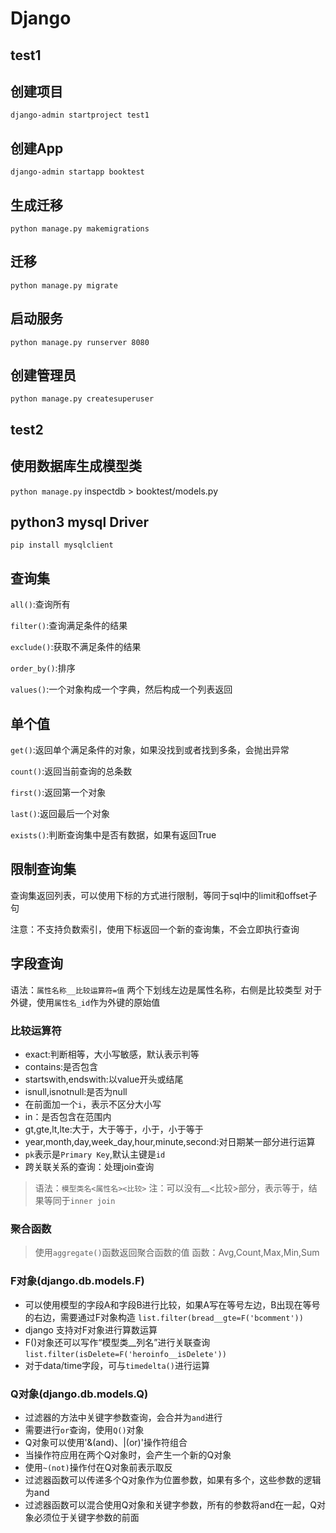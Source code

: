 # Django

## test1
## 创建项目
`django-admin startproject test1`

## 创建App
`django-admin startapp booktest`

## 生成迁移
`python manage.py makemigrations`

## 迁移
`python manage.py migrate`

## 启动服务
`python manage.py runserver 8080`

## 创建管理员
`python manage.py createsuperuser`

## test2
## 使用数据库生成模型类
`python manage.py` inspectdb > booktest/models.py

## python3 mysql Driver
`pip install mysqlclient`

## 查询集
`all()`:查询所有

`filter()`:查询满足条件的结果

`exclude()`:获取不满足条件的结果

`order_by()`:排序

`values()`:一个对象构成一个字典，然后构成一个列表返回

## 单个值
`get()`:返回单个满足条件的对象，如果没找到或者找到多条，会抛出异常

`count()`:返回当前查询的总条数

`first()`:返回第一个对象

`last()`:返回最后一个对象

`exists()`:判断查询集中是否有数据，如果有返回True

## 限制查询集
查询集返回列表，可以使用下标的方式进行限制，等同于sql中的limit和offset子句

注意：不支持负数索引，使用下标返回一个新的查询集，不会立即执行查询

## 字段查询
语法：`属性名称__比较运算符=值`
两个下划线左边是属性名称，右侧是比较类型
对于外键，使用`属性名_id`作为外键的原始值
### 比较运算符
* exact:判断相等，大小写敏感，默认表示判等
* contains:是否包含
* startswith,endswith:以value开头或结尾
* isnull,isnotnull:是否为null
* 在前面加一个`i`，表示不区分大小写
* in：是否包含在范围内
* gt,gte,lt,lte:大于，大于等于，小于，小于等于
* year,month,day,week_day,hour,minute,second:对日期某一部分进行运算
* `pk`表示是`Primary Key`,默认主键是`id`
* 跨关联关系的查询：处理join查询
> 语法：`模型类名<属性名><比较>`
> 注：可以没有__<比较>部分，表示等于，结果等同于`inner join`

### 聚合函数
> 使用`aggregate()`函数返回聚合函数的值
> 函数：Avg,Count,Max,Min,Sum

### F对象(django.db.models.F)
* 可以使用模型的字段A和字段B进行比较，如果A写在等号左边，B出现在等号的右边，需要通过F对象构造 `list.filter(bread__gte=F('bcomment'))`
* django 支持对F对象进行算数运算
* F()对象还可以写作“模型类__列名”进行关联查询 `list.filter(isDelete=F('heroinfo__isDelete'))`
* 对于data/time字段，可与`timedelta()`进行运算

### Q对象(django.db.models.Q)
* 过滤器的方法中关键字参数查询，会合并为`and`进行
* 需要进行`or`查询，使用`Q()`对象
* Q对象可以使用'&(and)、|(or)'操作符组合
* 当操作符应用在两个Q对象时，会产生一个新的Q对象
* 使用`~(not)`操作付在Q对象前表示取反
* 过滤器函数可以传递多个Q对象作为位置参数，如果有多个，这些参数的逻辑为and
* 过滤器函数可以混合使用Q对象和关键字参数，所有的参数将and在一起，Q对象必须位于关键字参数的前面




















